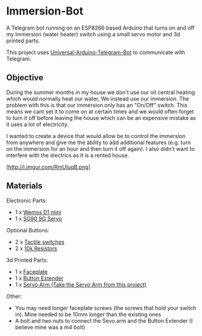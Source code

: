 # Immersion-Bot
A Telegram bot running on an ESP8266 based Arduino that turns on and off my Immersion (water heater) switch using a small servo motor and 3d printed parts.

This project uses [Universal-Arduino-Telegram-Bot](https://github.com/witnessmenow/Universal-Arduino-Telegram-Bot) to communicate with Telegram.

## Objective

During the summer months in my house we don't use our oil central heating which would normally heat our water, We instead use our immersion. The problem with this is that our immersion only has an "On/Off" switch. This means we cant set it to come on at certain times and we would often forget to turn it off before leaving the house which can be an expensive mistake as it uses a lot of electricity.

I wanted to create a device that would allow be to control the immersion from anywhere and give me the ability to add additional features (e.g. turn on the immersion for an hour and then turn it off again). I also didn't want to interfere with the electrics as it is a rented house.

[http://i.imgur.com/RmUluqB.png]

## Materials

Electronic Parts:
- 1 x [Wemos D1 mini](http://www.aliexpress.com/store/product/D1-mini-Mini-NodeMcu-4M-bytes-Lua-WIFI-Internet-of-Things-development-board-based-ESP8266/1331105_32529101036.html)
- 1 x [SG90 9G Servo](http://www.aliexpress.com/item/Free-Shipping-5PCS-LOT-SG90-9g-Mini-Micro-Servo-for-RC-for-RC-250-450-Helicopter/32349297925.html)

Optional Buttons:
- 2 x [Tactile switches](http://www.aliexpress.com/item/50PCS-Lot-6x6x11mm-4Pins-Tactile-Tact-Push-Button-Micro-Switch-Momentary-6-6-11mm-New-Wholesale/32505343187.html?spm=2114.01010208.3.51.5BGSw1&ws_ab_test=searchweb201556_8,searchweb201602_4_10037_10017_405_404_407_10033_406_10032_10040,searchweb201603_8&btsid=8f618b71-7f1e-4ea4-b8bb-aff559f398eb)
- 2 x [10k Resistors](http://www.aliexpress.com/item/100pcs-10k-ohm-1-4W-10k-Metal-Film-Resistor-10kohm-0-25W-1-ROHS/32577051768.html?spm=2114.01010208.3.1.oAPcGU&ws_ab_test=searchweb201556_8,searchweb201602_4_10037_10017_405_404_407_10033_406_10032_10040,searchweb201603_8&btsid=302d889c-aa1d-4fbc-b9b7-c9c94adad882)

3d Printed Parts:
- 1 x [Faceplate](https://tinkercad.com/things/k2JDIFO7pW1)
- 1 x [Button Extender](https://tinkercad.com/things/gs7M9aZtICs)
- 1 x [Servo Arm (Take the Servo Arm from this project)](http://www.thingiverse.com/thing:1156995)


Other:
- You may need longer faceplate screws (the screws that hold your switch in). Mine needed to be 10mm longer than the existing ones
- A bolt and two nuts to connect the Sevo arm and the Button Extender (I believe mine was a m4 bolt)
